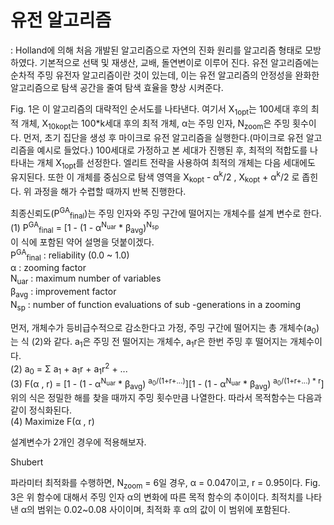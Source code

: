 # 유전 알고리즘
: Holland에 의해 처음 개발된 알고리즘으로 자연의 진화 원리를 알고리즘 형태로 모방하였다.
기본적으로 선택 및 재생산, 교배, 돌연변이로 이루어 진다.
유전 알고리즘에는 순차적 주밍 유전자 알고리즘이란 것이 있는데, 이는 유전 알고리즘의 안정성을 완화한 알고리즘으로
탐색 공간을 줄여 탐색 효율을 향상 시켜준다.  
  
Fig. 1은 이 알고리즘의 대략적인 순서도를 나타낸다. 여기서 X<sub>1opt</sub>는 100세대 후의 최적 개체, 
X<sub>10kopt</sub>는 100*k세대 후의 최적 개체, α는 주밍 인자, N<sub>zoom</sub>은 주밍 횟수이다. 
먼저, 초기 집단을 생성 후 마이크로 유전 알고리즘을 실행한다.(마이크로 유전 알고리즘을 예시로 들었다.)
100세대로 가정하고 본 세대가 진행된 후, 최적의 적합도를 나타내는 개체 X<sub>1opt</sub>를 선정한다. 
엘리트 전략을 사용하여 최적의 개체는 다음 세대에도 유지된다.
또한 이 개체를 중심으로 탐색 영역을 X<sub>kopt</sub> - α<sup>k</sup>/2 , X<sub>kopt</sub> + α<sup>k</sup>/2 로 좁힌다.
위 과정을 해가 수렵할 때까지 반복 진행한다.  



최종신뢰도(P<sup>GA</sup><sub>final</sub>)는 주밍 인자와 주밍 구간에 떨어지는 개체수를 설계 변수로 한다.  
(1) P<sup>GA</sup><sub>final</sub> = [1 - (1 - α<sup>N<sub>uar</sub></sup> * β<sub>avg</sub>)<sup>N<sub>sp</sub></sup>  
이 식에 포함된 약어 설명을 덧붙이겠다.  
P<sup>GA</sup><sub>final</sub> : reliability (0.0 ~ 1.0)  
α : zooming factor  
N<sub>uar</sub></sup> : maximum number of variables  
β<sub>avg</sub> : improvement factor  
N<sub>sp</sub> : number of function evaluations of sub -generations in a zooming  
  
먼저, 개체수가 등비급수적으로 감소한다고 가정, 주밍 구간에 떨어지는 총 개체수(a<sub>0</sub>)는 식 (2)와 같다. a<sub>1</sub>은
주밍 전 떨어지는 개체수, a<sub>1</sub>r은 한번 주밍 후 떨어지는 개체수이다.  
(2) a<sub>0</sub> = Σ a<sub>1</sub> + a<sub>1</sub>r + a<sub>1</sub>r<sup>2</sup> + ...  
(3) F(α , r) = [1 - (1 - α<sup>N<sub>uar</sub></sup> * β<sub>avg</sub>) <sup>a<sub>0</sub>/(1+r+...)</sup>][1 - (1 - α<sup>N<sub>uar</sub></sup> * β<sub>avg</sub>) <sup>a<sub>0</sub>/(1+r+...) * r</sup>]  
위의 식은 정밀한 해를 찾을 때까지 주밍 횟수만큼 나열한다. 따라서 목적함수는 다음과 같이 정식화된다.  
(4) Maximize F(α , r)  

설계변수가 2개인 경우에 적용해보자.  

Shubert  




파라미터 최적화를 수행하면, N<sub>zoom</sub> = 6일 경우, α = 0.047이고, r = 0.95이다. 
Fig. 3은 위 함수에 대해서 주밍 인자 α의 변화에 따른 목적 함수의 추이이다. 최적치를 나타낸 α의 범위는 0.02~0.08 사이이며, 
최적화 후 α의 값이 이 범위에 포함된다.
